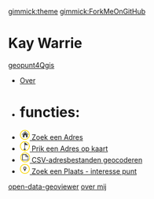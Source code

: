 [gimmick:theme](cyborg)
[gimmick:ForkMeOnGitHub](http://github.com/warrieka/geopunt4Qgis)


# Kay Warrie

[geopunt4Qgis]()

  * [Over](README_NL.md)  
  * # functies:
  * <a href="index.html#!geopuntAddress.md" ><img src="images/geopuntAddressSmall.png" /> Zoek een Adres</a> 
  * <a href="index.html#!geopuntReverse.md" ><img src="images/geopuntReverseSmall.png" /> Prik een Adres op kaart</a>
  * <a href="index.html#!geopuntBatchgeocode.md" ><img src="images/geopuntBatchgeocodeSmall.png" /> CSV-adresbestanden geocoderen</a>
  * <a href="index.html#!geopuntPoi.md" ><img src="images/geopuntPoiSmall.png" /> Zoek een Plaats - interesse punt</a>

[open-data-geoviewer](http://opendata.antwerpen.be/apps/open-data-geoviewer)
[over mij](aboutMe.md)